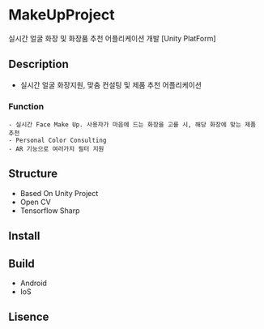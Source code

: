 # MakeUpProject
실시간 얼굴 화장 및 화장품 추천 어플리케이션 개발 [Unity PlatForm]

## Description
- 실시간 얼굴 화장지원, 맞춤 컨설팅 및 제품 추천 어플리케이션
### Function
```
- 실시간 Face Make Up. 사용자가 마음에 드는 화장을 고를 시, 해당 화장에 맞는 제품 추천
- Personal Color Consulting
- AR 기능으로 여러가지 필터 지원
```
## Structure
- Based On Unity Project
- Open CV 
- Tensorflow Sharp

## Install

## Build
- Android
- IoS
## Lisence
